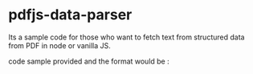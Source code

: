 # pdfjs-data-parser

Its a sample code for those who want to fetch text from structured data from PDF in node or vanilla JS.

code sample provided and the format would be :
